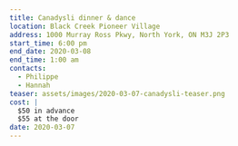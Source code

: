```yaml
---
title: Canadysli dinner & dance
location: Black Creek Pioneer Village
address: 1000 Murray Ross Pkwy, North York, ON M3J 2P3
start_time: 6:00 pm
end_date: 2020-03-08
end_time: 1:00 am
contacts:
  - Philippe
  - Hannah
teaser: assets/images/2020-03-07-canadysli-teaser.png
cost: |
  $50 in advance
  $55 at the door
date: 2020-03-07
---
```

